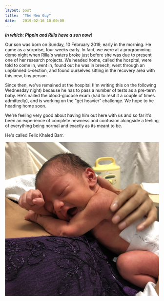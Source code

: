 ```yaml
---
layout: post
title:  "The New Guy"
date:   2019-02-16 10:00:00
---
```

___In which: Pippin and Rilla have a son now!___

Our son was born on Sunday, 10 February 2019, early in the morning. He came as a surprise, four weeks early. In fact, we were at a programming demo night when Rilla's waters broke just before she was due to present one of her research projects. We headed home, called the hospital, were told to come in, went in, found out he was in breech, went through an unplanned c-section, and found ourselves sitting in the recovery area with this new, tiny person.

Since then, we've remained at the hospital (I'm writing this on the following Wednesday night) because he has to pass a number of tests as a pre-term baby. He's nailed the blood-glucose exam (had to resit it a couple of times admittedly), and is working on the "get heavier" challenge. We hope to be heading home soon.

We're feeling very good about having him out here with us and so far it's been an experience of complete newness and confusion alongside a feeling of everything being normal and exactly as its meant to be.

He's called Felix Khaled Barr.

![](/assets/images/01-the-new-guy.png)
